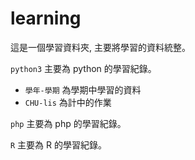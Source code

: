 # learning

這是一個學習資料夾, 主要將學習的資料統整。

```python3``` 主要為 python 的學習紀錄。
- ```學年-學期``` 為學期中學習的資料
- ```CHU-lis``` 為計中的作業

```php``` 主要為 php 的學習紀錄。

```R``` 主要為 R 的學習紀錄。